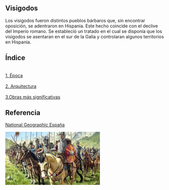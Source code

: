 ## Visigodos

Los visigodos fueron distintos pueblos bárbaros que, sin encontrar oposición, se adentraron en Hispania. Este hecho coincide con el declive del Imperio romano. Se estableció un tratado en el cual se disponía que los visigodos se asentaran en el sur de la Galia y controlaran algunos territorios en Hispania.

## Índice

<br>[1. Época ](https://github.com/HoracioGG/Visigodos/blob/main/Epoca.md)</br>
<br>[2. Arquitectura]()</br>
<br>[3.Obras más significativas]()</br>

## Referencia

[National Geographic España](https://www.nationalgeographic.com.es/)

![Descripción de la imagen](https://github.com/HoracioGG/Visigodos/blob/main/img/caballerosycaballos.png?raw=true)

